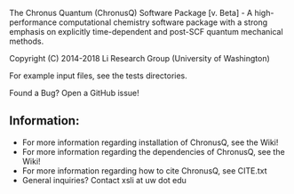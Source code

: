 The Chronus Quantum (ChronusQ) Software Package [v. Beta] - A high-performance
computational chemistry software package with a strong emphasis on explicitly
time-dependent and post-SCF quantum mechanical methods.

Copyright (C) 2014-2018 Li Research Group (University of Washington)

For example input files, see the tests directories.


Found a Bug? Open a GitHub issue!


Information:
-----------
- For more information regarding installation of ChronusQ, see the Wiki!
- For more information regarding the dependencies of ChronusQ, see the Wiki!
- For more information regarding how to cite ChronusQ, see CITE.txt
- General inquiries? Contact xsli at uw dot edu

